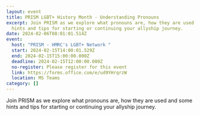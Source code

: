 ```yaml
---
layout: event
title: PRISM LGBT+ History Month - Understanding Pronouns
excerpt: Join PRISM as we explore what pronouns are, how they are used and some
  hints and tips for starting or continuing your allyship journey.
date: 2024-02-06T08:01:01.514Z
event:
  host: "PRISM - HMRC's LGBT+ Network "
  start: 2024-02-15T14:00:01.529Z
  end: 2024-02-15T15:00:00.000Z
  deadline: 2024-02-15T12:00:00.000Z
  no-register: Please register for this event
  link: https://forms.office.com/e/ud9YHrqrzW
  location: MS Teams
category: []
---
```

Join PRISM as we explore what pronouns are, how they are used and some hints and tips for starting or continuing your allyship journey.